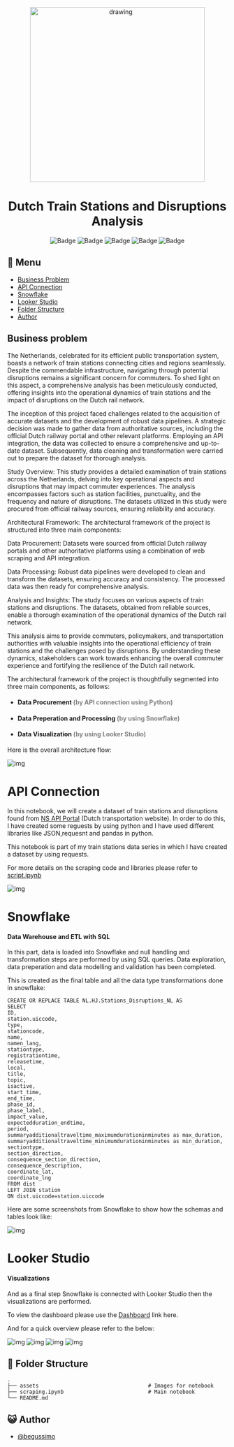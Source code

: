 <div align="center">
<img src="assets/ns_nl_train.png" alt="drawing" width="400"/> <br />


# Dutch Train Stations and Disruptions Analysis 


![Badge](https://img.shields.io/badge/Jupyter-F37626.svg?&style=for-the-badge&logo=Jupyter&logoColor=white)
![Badge](https://img.shields.io/badge/JSON-43B02A?&style=for-the-badge&logoColor=white)
![Badge](https://img.shields.io/badge/Request-%23D3FB52?&style=for-the-badge&logoColor=white)
![Badge](https://img.shields.io/badge/Snowflake-%2329B5E8?&style=for-the-badge&logo=Snowflake&logoColor=white)
![Badge](https://img.shields.io/badge/Looker_Studio-8A2TK2?style=for-the-badge&logo=Looker&logoColor=white&color=%23DE3163&cacheSeconds=%234285F4)

</div>

## :bookmark_tabs: Menu

- [Business Problem](#Business-Problem)
- [API Connection](#API-Connection)
- [Snowflake](#Snowflake)
- [Looker Studio](#Looker-Studio)
- [Folder Structure](#closedbook-results)
- [Author](#smiley_cat-author)

## Business problem


The Netherlands, celebrated for its efficient public transportation system, boasts a network of train stations connecting cities and regions seamlessly. Despite the commendable infrastructure, navigating through potential disruptions remains a significant concern for commuters. To shed light on this aspect, a comprehensive analysis has been meticulously conducted, offering insights into the operational dynamics of train stations and the impact of disruptions on the Dutch rail network.

The inception of this project faced challenges related to the acquisition of accurate datasets and the development of robust data pipelines. A strategic decision was made to gather data from authoritative sources, including the official Dutch railway portal and other relevant platforms. Employing an API integration, the data was collected to ensure a comprehensive and up-to-date dataset. Subsequently, data cleaning and transformation were carried out to prepare the dataset for thorough analysis.

Study Overview:
This study provides a detailed examination of train stations across the Netherlands, delving into key operational aspects and disruptions that may impact commuter experiences. The analysis encompasses factors such as station facilities, punctuality, and the frequency and nature of disruptions. The datasets utilized in this study were procured from official railway sources, ensuring reliability and accuracy.

Architectural Framework:
The architectural framework of the project is structured into three main components:

Data Procurement: Datasets were sourced from official Dutch railway portals and other authoritative platforms using a combination of web scraping and API integration.

Data Processing: Robust data pipelines were developed to clean and transform the datasets, ensuring accuracy and consistency. The processed data was then ready for comprehensive analysis.

Analysis and Insights: The study focuses on various aspects of train stations and disruptions. The datasets, obtained from reliable sources, enable a thorough examination of the operational dynamics of the Dutch rail network.

This analysis aims to provide commuters, policymakers, and transportation authorities with valuable insights into the operational efficiency of train stations and the challenges posed by disruptions. By understanding these dynamics, stakeholders can work towards enhancing the overall commuter experience and fortifying the resilience of the Dutch rail network.

The architectural framework of the project is thoughtfully segmented into three main components, as follows:




- #### Data Procurement <font color='gray'> (by API connection using Python) </font>
- #### Data Preperation and Processing <font color='gray'>(by using Snowflake) </font>
- #### Data Visualization <font color='gray'>(by using Looker Studio) </font>



Here is the overall architecture flow:


![img](assets/arch.png)

# API Connection 
In this notebook, we will create a dataset of train stations and disruptions found from [NS API Portal](https://apiportal.ns.nl/) (Dutch transportation website). In order to do this, I have created some reguests by using python and I have used different libraries like JSON,requesnt and pandas in python.  

This notebook is part of my train stations data series in which I have created a dataset by using requests.

For more details on the scraping code and libraries please refer to [script.ipynb](/Users/begumkoca/Documents/GitHub/nederlandse-spoorwegen/script.ipynb)

![img](assets/ns_nl_api1.png)

# Snowflake

#### Data Warehouse and ETL with SQL

In this part, data is loaded into Snowflake and null handling and transformation steps are performed by using SQL queries. Data exploration, data preperation and data modelling and validation has been completed.


This is created as the final table and all the data type transformations done in snowflake:


```console
CREATE OR REPLACE TABLE NL.HJ.Stations_Disruptions_NL AS
SELECT 
ID,
station.uiccode,
type,
stationcode,
name,
namen_lang,
stationtype,
registrationtime,
releasetime,
local,
title,
topic,
isactive,
start_time,
end_time,
phase_id,
phase_label,
impact_value,
expectedduration_endtime,
period,
summaryadditionaltraveltime_maximumdurationinminutes as max_duration,
summaryadditionaltraveltime_minimumdurationinminutes as min_duration,
sectiontype,
section_direction,
consequence_section_direction,
consequence_description,
coordinate_lat,
coordinate_lng
FROM dist
LEFT JOIN station
ON dist.uiccode=station.uiccode
```


Here are some screenshots from Snowflake to show how the schemas and tables look like:

![img](assets/Snowflake1.png)



# Looker Studio 

#### Visualizations

And as a final step Snowflake is connected with Looker Studio then the visualizations are performed.

To view the dashboard please use the [Dashboard](https://lookerstudio.google.com/u/0/reporting/26122bc4-607d-41fc-a635-94927f7d36b6/page/UuMjD) link here.

And for a quick overview please refer to the below:

![img](assets/lk1.png)
![img](assets/lk2.png)
![img](assets/lk3.png)
![img](assets/lk4.png)





## :open_file_folder: Folder Structure

```
.
├── assets                                   # Images for notebook
├── scraping.ipynb                           # Main notebook                       
└── README.md
```


## :smiley_cat: Author

- [@begussimo](https://github.com/begussimo)